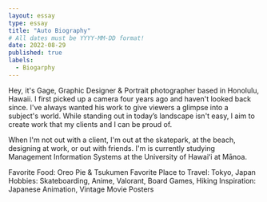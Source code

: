 ```yaml
---
layout: essay
type: essay
title: "Auto Biography"
# All dates must be YYYY-MM-DD format!
date: 2022-08-29
published: true
labels:
  - Biogarphy
---
```


Hey, it's Gage, Graphic Designer & Portrait photographer based in Honolulu, Hawaii. I first picked up a camera four years ago and haven't looked back since. I've always wanted his work to give viewers a glimpse into a subject's world. While standing out in today’s landscape isn't easy, I aim to create work that my clients and I can be proud of.

When I'm not out with a client, I'm out at the skatepark, at the beach, designing at work, or out with friends. I'm is currently studying Management Information Systems at the University of Hawaiʻi at Mānoa. 

Favorite Food: Oreo Pie & Tsukumen
Favorite Place to Travel: Tokyo, Japan
Hobbies: Skateboarding, Anime, Valorant, Board Games, Hiking
Inspiration: Japanese Animation, Vintage Movie Posters
